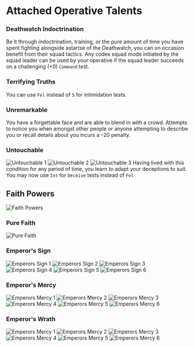 # Attached Operative Talents

### Deathwatch Indoctrination
Be it through indoctrination, training, or the pure amount of time you have spent fighting alongside astartse of the Deathwatch, you can on occasion benefit from their squad tactics. Any codex squad mode initiated by the squad leader can be used by your operative if the squad leader succeeds on a challenging (+0) `Command` test.

### Terrifying Truths
You can use `Fel` instead of `S` for intimidation tests.

### Unremarkable 
You have a forgettable face and are able to blend in with a crowd. Attempts to notice you when amongst other people or anyone attempting to describe you or recall details about you incurs a –20 penalty.

### Untouchable
![Untouchable 1](../images/Untouchable1.png)
![Untouchable 2](../images/Untouchable2.png)
![Untouchable 3](../images/Untouchable3.png) 
Having lived with this condition for any period of time, you learn to adapt your deceptions to suit. You may now use `Int` for `Deceive` tests instead of `Fel`

## Faith Powers
![Faith Powers](../images/FaithPowers.png)

### Pure Faith
![Pure Faith](../images/PureFaith.png)

### Emperor's Sign
![Emperors Sign 1](../images/EmperorsSign1.png)
![Emperors Sign 2](../images/EmperorsSign2.png)
![Emperors Sign 3](../images/EmperorsSign3.png)
![Emperors Sign 4](../images/EmperorsSign4.png)
![Emperors Sign 5](../images/EmperorsSign5.png)
![Emperors Sign 6](../images/EmperorsSign6.png)

### Emperor's Mercy
![Emperors Mercy 1](../images/EmperorsMercy1.png)
![Emperors Mercy 2](../images/EmperorsMercy2.png)
![Emperors Mercy 3](../images/EmperorsMercy3.png)
![Emperors Mercy 4](../images/EmperorsMercy4.png)
![Emperors Mercy 5](../images/EmperorsMercy5.png)
![Emperors Mercy 6](../images/EmperorsMercy6.png)

### Emperor's Wrath
![Emperors Mercy 1](../images/EmperorsWrath1.png)
![Emperors Mercy 2](../images/EmperorsWrath2.png)
![Emperors Mercy 3](../images/EmperorsWrath3.png)
![Emperors Mercy 4](../images/EmperorsWrath4.png)
![Emperors Mercy 5](../images/EmperorsWrath5.png)
![Emperors Mercy 6](../images/EmperorsWrath6.png)
